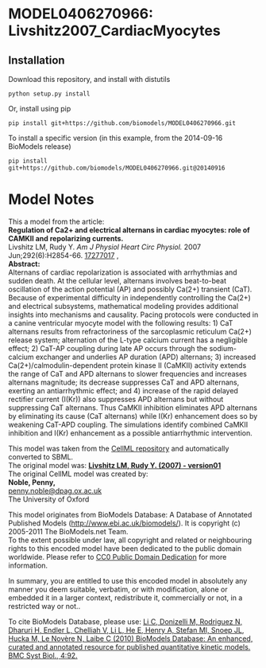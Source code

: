 # MODEL0406270966: Livshitz2007_CardiacMyocytes

## Installation

Download this repository, and install with distutils

`python setup.py install`

Or, install using pip

`pip install git+https://github.com/biomodels/MODEL0406270966.git`

To install a specific version (in this example, from the 2014-09-16 BioModels release)

`pip install git+https://github.com/biomodels/MODEL0406270966.git@20140916`


# Model Notes


This a model from the article:  
**Regulation of Ca2+ and electrical alternans in cardiac myocytes: role of CAMKII and repolarizing currents.**   
Livshitz LM, Rudy Y. _Am J Physiol Heart Circ Physiol._ 2007
Jun;292(6):H2854-66. [17277017](http://www.ncbi.nlm.nih.gov/pubmed/17277017) ,  
**Abstract:**   
Alternans of cardiac repolarization is associated with arrhythmias and sudden
death. At the cellular level, alternans involves beat-to-beat oscillation of
the action potential (AP) and possibly Ca(2+) transient (CaT). Because of
experimental difficulty in independently controlling the Ca(2+) and electrical
subsystems, mathematical modeling provides additional insights into mechanisms
and causality. Pacing protocols were conducted in a canine ventricular myocyte
model with the following results: 1) CaT alternans results from refractoriness
of the sarcoplasmic reticulum Ca(2+) release system; alternation of the L-type
calcium current has a negligible effect; 2) CaT-AP coupling during late AP
occurs through the sodium-calcium exchanger and underlies AP duration (APD)
alternans; 3) increased Ca(2+)/calmodulin-dependent protein kinase II (CaMKII)
activity extends the range of CaT and APD alternans to slower frequencies and
increases alternans magnitude; its decrease suppresses CaT and APD alternans,
exerting an antiarrhythmic effect; and 4) increase of the rapid delayed
rectifier current (I(Kr)) also suppresses APD alternans but without
suppressing CaT alternans. Thus CaMKII inhibition eliminates APD alternans by
eliminating its cause (CaT alternans) while I(Kr) enhancement does so by
weakening CaT-APD coupling. The simulations identify combined CaMKII
inhibition and I(Kr) enhancement as a possible antiarrhythmic intervention.

This model was taken from the [CellML
repository](http://www.cellml.org/models) and automatically converted to SBML.  
The original model was: [ **Livshitz LM, Rudy Y. (2007) - version01**
](http://www.cellml.org/models/livshitz_rudy_2007_version01)  
The original CellML model was created by:  
**Noble, Penny,**   
penny.noble@dpag.ox.ac.uk  
The University of Oxford  

This model originates from BioModels Database: A Database of Annotated
Published Models (http://www.ebi.ac.uk/biomodels/). It is copyright (c)
2005-2011 The BioModels.net Team.  
To the extent possible under law, all copyright and related or neighbouring
rights to this encoded model have been dedicated to the public domain
worldwide. Please refer to [CC0 Public Domain
Dedication](http://creativecommons.org/publicdomain/zero/1.0/) for more
information.

In summary, you are entitled to use this encoded model in absolutely any
manner you deem suitable, verbatim, or with modification, alone or embedded it
in a larger context, redistribute it, commercially or not, in a restricted way
or not..  
  
To cite BioModels Database, please use: [Li C, Donizelli M, Rodriguez N,
Dharuri H, Endler L, Chelliah V, Li L, He E, Henry A, Stefan MI, Snoep JL,
Hucka M, Le Novère N, Laibe C (2010) BioModels Database: An enhanced, curated
and annotated resource for published quantitative kinetic models. BMC Syst
Biol., 4:92.](http://www.ncbi.nlm.nih.gov/pubmed/20587024)


